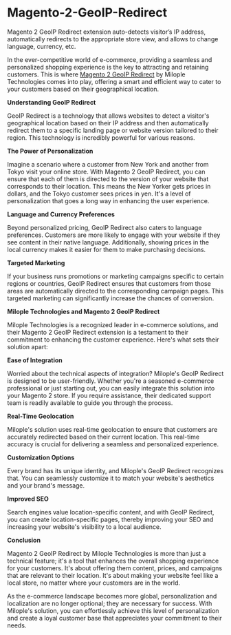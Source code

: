 # Magento-2-GeoIP-Redirect

Magento 2 GeoIP Redirect extension auto-detects visitor’s IP address, automatically redirects to the appropriate store view, and allows to change language, currency, etc.

In the ever-competitive world of e-commerce, providing a seamless and personalized shopping experience is the key to attracting and retaining customers. This is where [Magento 2 GeoIP Redirect](https://www.milople.com/magento-2-geoip-redirect.html) by Milople Technologies comes into play, offering a smart and efficient way to cater to your customers based on their geographical location.

**Understanding GeoIP Redirect**

GeoIP Redirect is a technology that allows websites to detect a visitor's geographical location based on their IP address and then automatically redirect them to a specific landing page or website version tailored to their region. This technology is incredibly powerful for various reasons.

**The Power of Personalization**

Imagine a scenario where a customer from New York and another from Tokyo visit your online store. With Magento 2 GeoIP Redirect, you can ensure that each of them is directed to the version of your website that corresponds to their location. This means the New Yorker gets prices in dollars, and the Tokyo customer sees prices in yen. It's a level of personalization that goes a long way in enhancing the user experience.

**Language and Currency Preferences**

Beyond personalized pricing, GeoIP Redirect also caters to language preferences. Customers are more likely to engage with your website if they see content in their native language. Additionally, showing prices in the local currency makes it easier for them to make purchasing decisions.

**Targeted Marketing**

If your business runs promotions or marketing campaigns specific to certain regions or countries, GeoIP Redirect ensures that customers from those areas are automatically directed to the corresponding campaign pages. This targeted marketing can significantly increase the chances of conversion.

**Milople Technologies and Magento 2 GeoIP Redirect**

Milople Technologies is a recognized leader in e-commerce solutions, and their Magento 2 GeoIP Redirect extension is a testament to their commitment to enhancing the customer experience. Here's what sets their solution apart:

**Ease of Integration**

Worried about the technical aspects of integration? Milople's GeoIP Redirect is designed to be user-friendly. Whether you're a seasoned e-commerce professional or just starting out, you can easily integrate this solution into your Magento 2 store. If you require assistance, their dedicated support team is readily available to guide you through the process.

**Real-Time Geolocation**

Milople's solution uses real-time geolocation to ensure that customers are accurately redirected based on their current location. This real-time accuracy is crucial for delivering a seamless and personalized experience.

**Customization Options**

Every brand has its unique identity, and Milople's GeoIP Redirect recognizes that. You can seamlessly customize it to match your website's aesthetics and your brand's message.

**Improved SEO**

Search engines value location-specific content, and with GeoIP Redirect, you can create location-specific pages, thereby improving your SEO and increasing your website's visibility to a local audience.

**Conclusion**

Magento 2 GeoIP Redirect by Milople Technologies is more than just a technical feature; it's a tool that enhances the overall shopping experience for your customers. It's about offering them content, prices, and campaigns that are relevant to their location. It's about making your website feel like a local store, no matter where your customers are in the world.

As the e-commerce landscape becomes more global, personalization and localization are no longer optional; they are necessary for success. With Milople's solution, you can effortlessly achieve this level of personalization and create a loyal customer base that appreciates your commitment to their needs.
